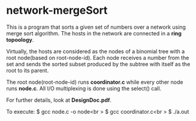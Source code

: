 # network-mergeSort

This is a program that sorts a given set of numbers over a network using merge sort algorithm. The hosts in the network are connected in a **ring topoology**.

Virtually, the hosts are considered as the nodes of a binomial tree with a root node(based on root-node-id). Each node receives a number from the set and sends the sorted subset produced by the subtree with itself as the root to its parent.

The root node(root-node-id) runs **coordinator.c** while every other node runs **node.c**. All I/O multiplexing is done using the select() call.

For further details, look at **DesignDoc.pdf**.

To execute:
  $ gcc node.c -o node<br \>
  $ gcc coordinator.c<br \>
  $ ./a.out <total-num-of-nodes> <root-node-id> <input-file>
